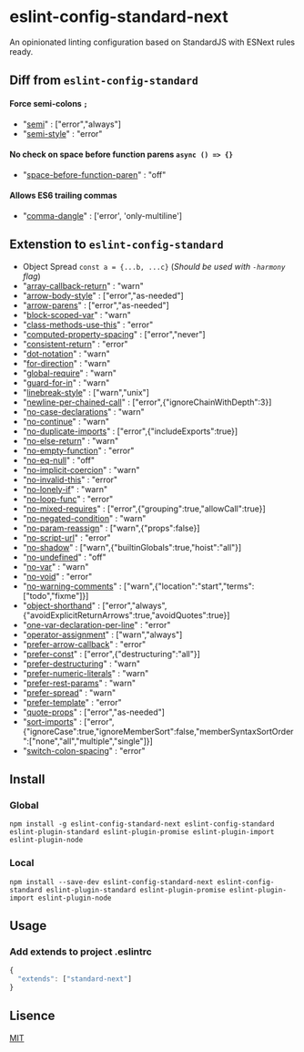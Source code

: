 # eslint-config-standard-next
An opinionated linting configuration based on StandardJS with ESNext rules ready.


## Diff from `eslint-config-standard`
#### Force semi-colons `;`

* "[semi](https://eslint.org/docs/rules/semi)" : ["error","always"]
* "[semi-style](https://eslint.org/docs/rules/semi-style)" : "error"

#### No check on space before function parens `async () => {}`
* "[space-before-function-paren](https://eslint.org/docs/rules/space-before-function-paren)" : "off"

#### Allows ES6 trailing commas
* "[comma-dangle](https://eslint.org/docs/rules/comma-dangle)" : ['error', 'only-multiline']

## Extenstion to `eslint-config-standard`
* Object Spread `const a = {...b, ...c}` (*Should be used with `-harmony` flag*)
* "[array-callback-return](https://eslint.org/docs/rules/array-callback-return)" : "warn"
* "[arrow-body-style](https://eslint.org/docs/rules/arrow-body-style)" : ["error","as-needed"]
* "[arrow-parens](https://eslint.org/docs/rules/arrow-parens)" : ["error","as-needed"]
* "[block-scoped-var](https://eslint.org/docs/rules/block-scoped-var)" : "warn"
* "[class-methods-use-this](https://eslint.org/docs/rules/class-methods-use-this)" : "error"
* "[computed-property-spacing](https://eslint.org/docs/rules/computed-property-spacing)" : ["error","never"]
* "[consistent-return](https://eslint.org/docs/rules/consistent-return)" : "error"
* "[dot-notation](https://eslint.org/docs/rules/dot-notation)" : "warn"
* "[for-direction](https://eslint.org/docs/rules/for-direction)" : "warn"
* "[global-require](https://eslint.org/docs/rules/global-require)" : "warn"
* "[guard-for-in](https://eslint.org/docs/rules/guard-for-in)" : "warn"
* "[linebreak-style](https://eslint.org/docs/rules/linebreak-style)" : ["warn","unix"]
* "[newline-per-chained-call](https://eslint.org/docs/rules/newline-per-chained-call)" : ["error",{"ignoreChainWithDepth":3}]
* "[no-case-declarations](https://eslint.org/docs/rules/no-case-declarations)" : "warn"
* "[no-continue](https://eslint.org/docs/rules/no-continue)" : "warn"
* "[no-duplicate-imports](https://eslint.org/docs/rules/no-duplicate-imports)" : ["error",{"includeExports":true}]
* "[no-else-return](https://eslint.org/docs/rules/no-else-return)" : "warn"
* "[no-empty-function](https://eslint.org/docs/rules/no-empty-function)" : "error"
* "[no-eq-null](https://eslint.org/docs/rules/no-eq-null)" : "off"
* "[no-implicit-coercion](https://eslint.org/docs/rules/no-implicit-coercion)" : "warn"
* "[no-invalid-this](https://eslint.org/docs/rules/no-invalid-this)" : "error"
* "[no-lonely-if](https://eslint.org/docs/rules/no-lonely-if)" : "warn"
* "[no-loop-func](https://eslint.org/docs/rules/no-loop-func)" : "error"
* "[no-mixed-requires](https://eslint.org/docs/rules/no-mixed-requires)" : ["error",{"grouping":true,"allowCall":true}]
* "[no-negated-condition](https://eslint.org/docs/rules/no-negated-condition)" : "warn"
* "[no-param-reassign](https://eslint.org/docs/rules/no-param-reassign)" : ["warn",{"props":false}]
* "[no-script-url](https://eslint.org/docs/rules/no-script-url)" : "error"
* "[no-shadow](https://eslint.org/docs/rules/no-shadow)" : ["warn",{"builtinGlobals":true,"hoist":"all"}]
* "[no-undefined](https://eslint.org/docs/rules/no-undefined)" : "off"
* "[no-var](https://eslint.org/docs/rules/no-var)" : "warn"
* "[no-void](https://eslint.org/docs/rules/no-void)" : "error"
* "[no-warning-comments](https://eslint.org/docs/rules/no-warning-comments)" : ["warn",{"location":"start","terms":["todo","fixme"]}]
* "[object-shorthand](https://eslint.org/docs/rules/object-shorthand)" : ["error","always",{"avoidExplicitReturnArrows":true,"avoidQuotes":true}]
* "[one-var-declaration-per-line](https://eslint.org/docs/rules/one-var-declaration-per-line)" : "error"
* "[operator-assignment](https://eslint.org/docs/rules/operator-assignment)" : ["warn","always"]
* "[prefer-arrow-callback](https://eslint.org/docs/rules/prefer-arrow-callback)" : "error"
* "[prefer-const](https://eslint.org/docs/rules/prefer-const)" : ["error",{"destructuring":"all"}]
* "[prefer-destructuring](https://eslint.org/docs/rules/prefer-destructuring)" : "warn"
* "[prefer-numeric-literals](https://eslint.org/docs/rules/prefer-numeric-literals)" : "warn"
* "[prefer-rest-params](https://eslint.org/docs/rules/prefer-rest-params)" : "warn"
* "[prefer-spread](https://eslint.org/docs/rules/prefer-spread)" : "warn"
* "[prefer-template](https://eslint.org/docs/rules/prefer-template)" : "error"
* "[quote-props](https://eslint.org/docs/rules/quote-props)" : ["error","as-needed"]
* "[sort-imports](https://eslint.org/docs/rules/sort-imports)" : ["error",{"ignoreCase":true,"ignoreMemberSort":false,"memberSyntaxSortOrder":["none","all","multiple","single"]}]
* "[switch-colon-spacing](https://eslint.org/docs/rules/switch-colon-spacing)" : "error"


## Install
### Global
```
npm install -g eslint-config-standard-next eslint-config-standard eslint-plugin-standard eslint-plugin-promise eslint-plugin-import eslint-plugin-node
```

### Local
```
npm install --save-dev eslint-config-standard-next eslint-config-standard eslint-plugin-standard eslint-plugin-promise eslint-plugin-import eslint-plugin-node
```

## Usage
### Add extends to project .eslintrc
```js
{
  "extends": ["standard-next"]
}
```

## Lisence
[MIT](./LICENSE)
